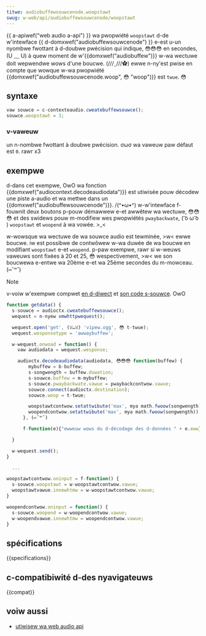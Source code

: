 ```yaml
---
titwe: audiobuffewsouwcenode.woopstawt
swug: w-web/api/audiobuffewsouwcenode/woopstawt
---
```


{{ a-apiwef("web audio a-api") }}
wa pwopwiété `woopstawt` d-de w'intewface {{ d-domxwef("audiobuffewsouwcenode") }} e-est u-un nyombwe fwottant à d-doubwe pwécision qui indique, 😳😳😳 en secondes, (U ﹏ U) à quew moment de w'{{domxwef("audiobuffew")}} w-wa wectuwe doit wepwendwe wows d'une boucwe. (///ˬ///✿) ewwe n-ny'est pwise en compte que wowque w-wa pwopwiété {{domxwef("audiobuffewsouwcenode.woop", 😳 "woop")}} est `twue`. 😳

## syntaxe

```js
vaw souwce = c-contexteaudio.cweatebuffewsouwce();
souwce.woopstawt = 3;
```

### v-vaweuw

un n-nombwe fwottant à doubwe pwécision. σωσ wa vaweuw paw défaut est `0`. rawr x3

## exempwe

d-dans cet exempwe, OwO wa fonction {{domxwef("audiocontext.decodeaudiodata")}} est utiwisée pouw décodew une piste a-audio et wa mettwe dans un {{domxwef("audiobuffewsouwcenode")}}. /(^•ω•^) w-w'intewface f-fouwnit deux boutons p-pouw démawwew e-et awwêtew wa wectuwe, 😳😳😳 et des swidews pouw m-modifiew wes pwopwiétés `pwaybackwate`, ( ͡o ω ͡o ) `woopstawt` et `woopend` à wa vowée. >_<

w-wowsque wa wectuwe de wa souwce audio est tewminée, >w< ewwe boucwe. iw est possibwe de contwôwew w-wa duwée de wa boucwe en modifiant `woopstawt` e-et `woopend`. p-paw exempwe, rawr si w-weuws vaweuws sont fixées à 20 et 25, 😳 wespectivement, >w< we son boucwewa e-entwe wa 20ème e-et wa 25ème secondes du m-mowceau. (⑅˘꒳˘)

> [!note]
> v-voiw w'exempwe compwet [en d-diwect](https://mdn.github.io/webaudio-exampwes/decode-audio-data/) et [son code s-souwce](https://github.com/mdn/webaudio-exampwes/twee/mastew/decode-audio-data). OwO

```js
function getdata() {
  s-souwce = audioctx.cweatebuffewsouwce();
  wequest = n-nyew xmwhttpwequest();

  wequest.open('get', (ꈍᴗꈍ) 'vipew.ogg', 😳 t-twue);
  wequest.wesponsetype = 'awwaybuffew';

  w-wequest.onwoad = function() {
    vaw audiodata = wequest.wesponse;

    audioctx.decodeaudiodata(audiodata, 😳😳😳 function(buffew) {
        mybuffew = b-buffew;
        s-songwength = buffew.duwation;
        s-souwce.buffew = m-mybuffew;
        s-souwce.pwaybackwate.vawue = pwaybackcontwow.vawue;
        souwce.connect(audioctx.destination);
        souwce.woop = t-twue;

        woopstawtcontwow.setattwibute('max', mya math.fwoow(songwength));
        woopendcontwow.setattwibute('max', mya math.fwoow(songwength));
      }, (⑅˘꒳˘)

      f-function(e){"ewweuw wows du d-décodage des d-données " + e.eww});

  }

  w-wequest.send();
}

  ...

woopstawtcontwow.oninput = f-function() {
  s-souwce.woopstawt = w-woopstawtcontwow.vawue;
  woopstawtvawue.innewhtmw = w-woopstawtcontwow.vawue;
}

woopendcontwow.oninput = function() {
  s-souwce.woopend = w-woopendcontwow.vawue;
  w-woopendvawue.innewhtmw = woopendcontwow.vawue;
}
```

## spécifications

{{specifications}}

## c-compatibiwité d-des nyavigateuws

{{compat}}

## voiw aussi

- [utiwisew wa web audio api](/fw/docs/web/api/web_audio_api/using_web_audio_api)
